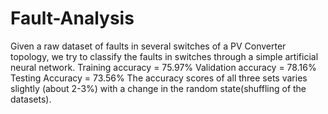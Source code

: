 # Fault-Analysis
Given a raw dataset of faults in several switches of a PV Converter topology, we try to classify the faults in switches through a simple artificial neural network. 
Training accuracy = 75.97%
Validation accuracy = 78.16%
Testing Accuracy = 73.56%
The accuracy scores of all three sets varies slightly (about 2-3%) with a change in the random state(shuffling of the datasets).

